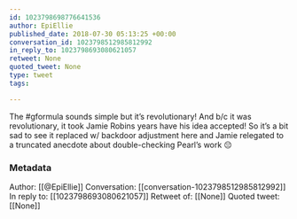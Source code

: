 ```yaml
---
id: 1023798698776641536
author: EpiEllie
published_date: 2018-07-30 05:13:25 +00:00
conversation_id: 1023798512985812992
in_reply_to: 1023798693080621057
retweet: None
quoted_tweet: None
type: tweet
tags:

---
```


The #gformula sounds simple but it’s revolutionary! And b/c it was revolutionary, it took Jamie Robins years have his idea accepted! So it’s a bit sad to see it replaced w/ backdoor adjustment here and Jamie relegated to a truncated anecdote about double-checking Pearl’s work 😔

### Metadata

Author: [[@EpiEllie]]
Conversation: [[conversation-1023798512985812992]]
In reply to: [[1023798693080621057]]
Retweet of: [[None]]
Quoted tweet: [[None]]
